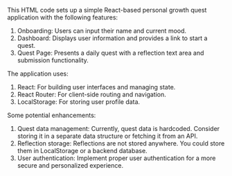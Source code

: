 This HTML code sets up a simple React-based personal growth quest application with the following features:

1. Onboarding: Users can input their name and current mood.
2. Dashboard: Displays user information and provides a link to start a quest.
3. Quest Page: Presents a daily quest with a reflection text area and submission functionality.

The application uses:

1. React: For building user interfaces and managing state.
2. React Router: For client-side routing and navigation.
3. LocalStorage: For storing user profile data.

Some potential enhancements:

1. Quest data management: Currently, quest data is hardcoded. Consider storing it in a separate data structure or fetching it from an API.
2. Reflection storage: Reflections are not stored anywhere. You could store them in LocalStorage or a backend database.
3. User authentication: Implement proper user authentication for a more secure and personalized experience.
